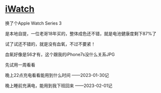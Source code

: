 # [iWatch](https://github.com/noteMay/blog/issues/43)

换了个Apple Watch Series 3

是本地自提，一位老哥18年买的，整体成色还不错，就是电池健康度剩下87%了

试了试还不错的，就是没有血氧，不过不要紧！

血氧好像是S6才有，这个跟我的iPhone7s没什么关系JPG

先试用一周看看

晚上22点充电看看能用到什么时间
——2023-01-30记

晚上睡前充满电，能用到我下班回来
——2023-02-01记
